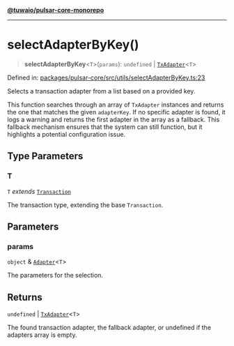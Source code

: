 [**@tuwaio/pulsar-core-monorepo**](../../../README.md)

***

# selectAdapterByKey()

> **selectAdapterByKey**\<`T`\>(`params`): `undefined` \| [`TxAdapter`](../type-aliases/TxAdapter.md)\<`T`\>

Defined in: [packages/pulsar-core/src/utils/selectAdapterByKey.ts:23](https://github.com/TuwaIO/pulsar-core/blob/a7be35a2b7622d9fa673537aeeda8b529d9c752a/packages/pulsar-core/src/utils/selectAdapterByKey.ts#L23)

Selects a transaction adapter from a list based on a provided key.

This function searches through an array of `TxAdapter` instances and returns the one
that matches the given `adapterKey`. If no specific adapter is found, it logs a warning
and returns the first adapter in the array as a fallback. This fallback mechanism
ensures that the system can still function, but it highlights a potential configuration issue.

## Type Parameters

### T

`T` *extends* [`Transaction`](../type-aliases/Transaction.md)

The transaction type, extending the base `Transaction`.

## Parameters

### params

`object` & [`Adapter`](../type-aliases/Adapter.md)\<`T`\>

The parameters for the selection.

## Returns

`undefined` \| [`TxAdapter`](../type-aliases/TxAdapter.md)\<`T`\>

The found transaction adapter, the fallback adapter, or undefined if the adapters array is empty.
